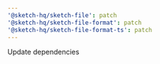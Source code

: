 ```yaml
---
'@sketch-hq/sketch-file': patch
'@sketch-hq/sketch-file-format': patch
'@sketch-hq/sketch-file-format-ts': patch
---
```


Update dependencies
